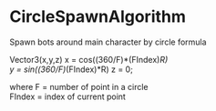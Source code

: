 # CircleSpawnAlgorithm
Spawn bots around main character by circle formula 

Vector3(x,y,z)
x = cos((360/F)*(FIndex)*R)  
y = sin((360/F)*(FIndex)*R)
z = 0;

where F = number of point in a circle  
FIndex = index of current point
